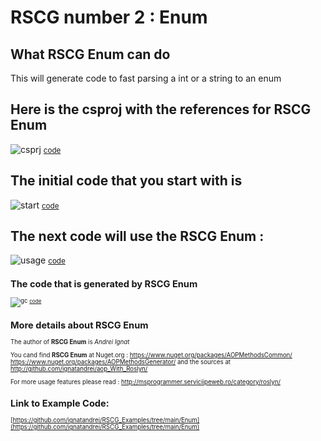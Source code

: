 
# RSCG number 2 : Enum


## What RSCG Enum can do

This will generate code to fast parsing a int or a string to an enum

## Here is the csproj with the references for RSCG Enum

![csprj](http://ignatandrei.github.io/RSCG_Examples/images/Enum/The.csproj.png)
<small>
[code](http://ignatandrei.github.io/RSCG_Examples/images/Enum/The.csproj)
</small>


## The initial code that you start with is 


![start](http://ignatandrei.github.io/RSCG_Examples/images/Enum/ExistingCode.cs.png)
<small>
[code](http://ignatandrei.github.io/RSCG_Examples/images/Enum/ExistingCode.cs)
</small>

## The next code will use the RSCG Enum :

![usage](http://ignatandrei.github.io/RSCG_Examples/images/Enum/Usage.cs.png)
<small>
[code](http://ignatandrei.github.io/RSCG_Examples/images/Enum/Usage.cs)
<small>


## The code that is generated by RSCG Enum

![gc](http://ignatandrei.github.io/RSCG_Examples/images/Enum/GeneratedCode.cs.png)
<small>
[code](http://ignatandrei.github.io/RSCG_Examples/images/Enum/GeneratedCode.cs)
</small>


## More details about RSCG Enum

The author of **RSCG Enum** is *Andrei Ignat*

You cand find **RSCG Enum** at Nuget.org :    https://www.nuget.org/packages/AOPMethodsCommon/
    https://www.nuget.org/packages/AOPMethodsGenerator/
and the sources at http://github.com/ignatandrei/aop_With_Roslyn/

For more usage features please read : http://msprogrammer.serviciipeweb.ro/category/roslyn/ 


## Link to Example Code: 
[https://github.com/ignatandrei/RSCG_Examples/tree/main/Enum](https://github.com/ignatandrei/RSCG_Examples/tree/main/Enum)


